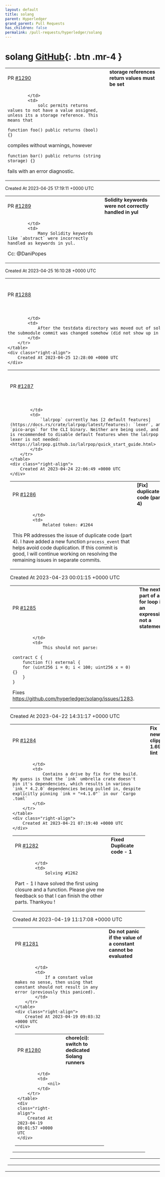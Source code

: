 ```yaml
---
layout: default
title: solang
parent: Hyperledger
grand_parent: Pull Requests
has_children: false
permalink: /pull-requests/hyperledger/solang
---
```


# solang <span class="fs-3 right-align">[GitHub](https://github.com/hyperledger/solang){: .btn .mr-4 }</span>


<div>
    <table>
        <tr>
            <td>
                PR <a href="https://github.com/hyperledger/solang/pull/1290" class=".btn">#1290</a>
            </td>
            <td>
                <b>
                    storage references return values must be set
                </b>
            </td>
        </tr>
        <tr>
            <td>
                
            </td>
            <td>
                solc permits returns values to not have a value assigned, unless its a storage reference. This means that

	function foo() public returns (bool) {}

compiles without warnings, however

	function bar() public returns (string storage) {}

fails with an error diagnostic.
            </td>
        </tr>
    </table>
    <div class="right-align">
        Created At 2023-04-25 17:19:11 +0000 UTC
    </div>
</div>

<div>
    <table>
        <tr>
            <td>
                PR <a href="https://github.com/hyperledger/solang/pull/1289" class=".btn">#1289</a>
            </td>
            <td>
                <b>
                    Solidity keywords were not correctly handled in yul
                </b>
            </td>
        </tr>
        <tr>
            <td>
                
            </td>
            <td>
                Many Solidity keywords like `abstract` were incorrectly handled as keywords in yul. 

Cc: @DaniPopes
            </td>
        </tr>
    </table>
    <div class="right-align">
        Created At 2023-04-25 16:10:28 +0000 UTC
    </div>
</div>

<div>
    <table>
        <tr>
            <td>
                PR <a href="https://github.com/hyperledger/solang/pull/1288" class=".btn">#1288</a>
            </td>
            <td>
                <b>
                    Use ethereum solidity v0.8.19 testdata
                </b>
            </td>
        </tr>
        <tr>
            <td>
                
            </td>
            <td>
                After the testdata directory was moved out of solang-parser, the submodule commit was changed somehow (did not show up in git diff).
            </td>
        </tr>
    </table>
    <div class="right-align">
        Created At 2023-04-25 12:28:00 +0000 UTC
    </div>
</div>

<div>
    <table>
        <tr>
            <td>
                PR <a href="https://github.com/hyperledger/solang/pull/1287" class=".btn">#1287</a>
            </td>
            <td>
                <b>
                    Disable default features for lalrpop
                </b>
            </td>
        </tr>
        <tr>
            <td>
                
            </td>
            <td>
                `lalrpop` currently has [2 default features](https://docs.rs/crate/lalrpop/latest/features): `lexer`, and `pico-args` for the CLI binary. Neither are being used, and it is recommended to disable default features when the lalrpop lexer is not needed: <https://lalrpop.github.io/lalrpop/quick_start_guide.html>
            </td>
        </tr>
    </table>
    <div class="right-align">
        Created At 2023-04-24 22:06:49 +0000 UTC
    </div>
</div>

<div>
    <table>
        <tr>
            <td>
                PR <a href="https://github.com/hyperledger/solang/pull/1286" class=".btn">#1286</a>
            </td>
            <td>
                <b>
                    [Fix] duplicate code (part 4)
                </b>
            </td>
        </tr>
        <tr>
            <td>
                
            </td>
            <td>
                Related token: #1264
This PR addresses the issue of duplicate code (part 4). I have added a new function `process_event` that helps avoid code duplication.
If this commit is good, I will continue working on resolving the remaining issues in separate commits.
            </td>
        </tr>
    </table>
    <div class="right-align">
        Created At 2023-04-23 00:01:15 +0000 UTC
    </div>
</div>

<div>
    <table>
        <tr>
            <td>
                PR <a href="https://github.com/hyperledger/solang/pull/1285" class=".btn">#1285</a>
            </td>
            <td>
                <b>
                    The next part of a for loop is an expression, not a statement
                </b>
            </td>
        </tr>
        <tr>
            <td>
                
            </td>
            <td>
                This should not parse:

	contract C {
	    function f() external {
		for (uint256 i = 0; i < 100; uint256 x = 0) {}
	    }
	}

Fixes https://github.com/hyperledger/solang/issues/1283.
            </td>
        </tr>
    </table>
    <div class="right-align">
        Created At 2023-04-22 14:31:17 +0000 UTC
    </div>
</div>

<div>
    <table>
        <tr>
            <td>
                PR <a href="https://github.com/hyperledger/solang/pull/1284" class=".btn">#1284</a>
            </td>
            <td>
                <b>
                    Fix new clippy 1.69 lint
                </b>
            </td>
        </tr>
        <tr>
            <td>
                
            </td>
            <td>
                Contains a drive by fix for the build. My guess is that the `ink` umbrella crate doesn't pin it's dependencies, which results in various `ink_* 4.2.0` dependencies being pulled in, despite explicitly pinning `ink = "=4.1.0"` in our `Cargo .toml`
            </td>
        </tr>
    </table>
    <div class="right-align">
        Created At 2023-04-21 07:19:40 +0000 UTC
    </div>
</div>

<div>
    <table>
        <tr>
            <td>
                PR <a href="https://github.com/hyperledger/solang/pull/1282" class=".btn">#1282</a>
            </td>
            <td>
                <b>
                    Fixed Duplicate code - 1
                </b>
            </td>
        </tr>
        <tr>
            <td>
                
            </td>
            <td>
                Solving #1262 
Part - 1
I have solved the first using closure and a function. Please give me feedback so that I can finish the other parts. 
Thankyou !
            </td>
        </tr>
    </table>
    <div class="right-align">
        Created At 2023-04-19 11:17:08 +0000 UTC
    </div>
</div>

<div>
    <table>
        <tr>
            <td>
                PR <a href="https://github.com/hyperledger/solang/pull/1281" class=".btn">#1281</a>
            </td>
            <td>
                <b>
                    Do not panic if the value of a constant cannot be evaluated
                </b>
            </td>
        </tr>
        <tr>
            <td>
                
            </td>
            <td>
                If a constant value makes no sense, then using that constant should not result in any error (previously this paniced).
            </td>
        </tr>
    </table>
    <div class="right-align">
        Created At 2023-04-19 09:03:32 +0000 UTC
    </div>
</div>

<div>
    <table>
        <tr>
            <td>
                PR <a href="https://github.com/hyperledger/solang/pull/1280" class=".btn">#1280</a>
            </td>
            <td>
                <b>
                    chore(ci): switch to dedicated Solang runners
                </b>
            </td>
        </tr>
        <tr>
            <td>
                
            </td>
            <td>
                <nil>
            </td>
        </tr>
    </table>
    <div class="right-align">
        Created At 2023-04-19 00:01:57 +0000 UTC
    </div>
</div>

